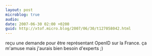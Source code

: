 ```yaml
---
layout: post
microblog: true
audio: 
date: 2007-06-30 02:00 +0200
guid: http://xtof.micro.blog/2007/06/30/t127058042.html
---
```

reçu une demande pour être représentant OpenID sur la France. ça m'amuse mais j'aurais bien besoin d'experts ;)
